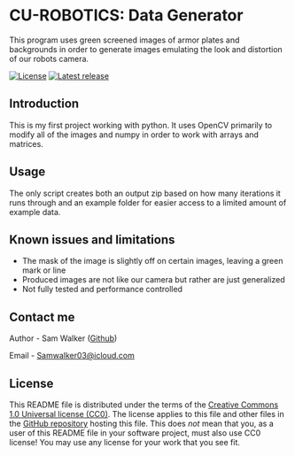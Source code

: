 CU-ROBOTICS: Data Generator
=================================================

This program uses green screened images of armor plates and backgrounds in order to generate images emulating the look and distortion of our robots camera.

[![License](https://img.shields.io/badge/License-CC0-lightgray.svg?style=flat-square)](https://creativecommons.org/publicdomain/zero/1.0/)
[![Latest release](https://img.shields.io/github/v/release/SamWalk19/CU-ROBOTICS.svg?style=flat-square&color=b44e88)](https://github.com/SamWalk19/CU-ROBOTICS/releases)


<!-- Table of contents
-----------------

* [Introduction](#introduction)
* [Usage](#usage)
* [Known issues and limitations](#known-issues-and-limitations)
* [Contact me](#contact-me)
* [License](#license) -->


Introduction
------------

This is my first project working with python. It uses OpenCV primarily to modify all of the images and numpy in order to work with arrays and matrices.
 

Usage
-----

The only script creates both an output zip based on how many iterations it runs through and an example folder for easier access to a limited amount of example data.


Known issues and limitations
----------------------------

- The mask of the image is slightly off on certain images, leaving a green mark or line
- Produced images are not like our camera but rather are just generalized
- Not fully tested and performance controlled


Contact me
------------

Author - Sam Walker ([Github](https://github.com/SamWalk19))

Email - Samwalker03@icloud.com



License
-------

This README file is distributed under the terms of the [Creative Commons 1.0 Universal license (CC0)](https://creativecommons.org/publicdomain/zero/1.0/).  The license applies to this file and other files in the [GitHub repository](http://github.com/mhucka/readmine) hosting this file. This does _not_ mean that you, as a user of this README file in your software project, must also use CC0 license!  You may use any license for your work that you see fit.